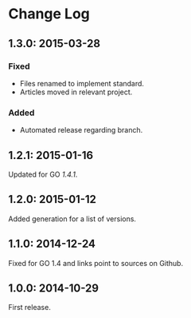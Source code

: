 Change Log
==========

1.3.0: 2015-03-28
-----------------

### Fixed

- Files renamed to implement standard.
- Articles moved in relevant project.

### Added

- Automated release regarding branch.

1.2.1: 2015-01-16
-----------------

Updated for GO *1.4.1*.

1.2.0: 2015-01-12
-----------------

Added generation for a list of versions.

1.1.0: 2014-12-24
-----------------

Fixed for GO 1.4 and links point to sources on Github.

1.0.0: 2014-10-29
-----------------

First release.
